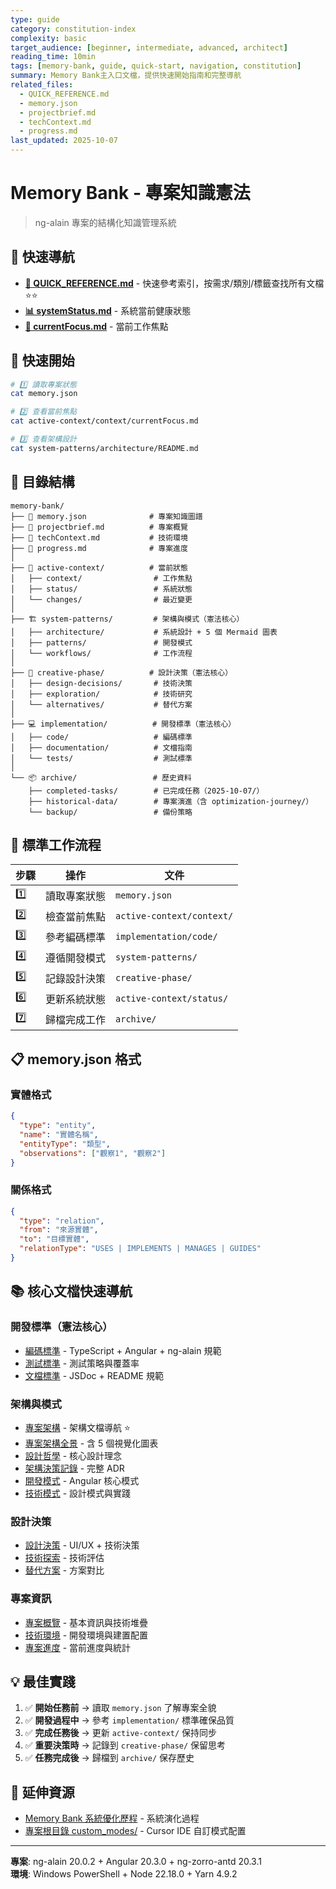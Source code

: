 ```yaml
---
type: guide
category: constitution-index
complexity: basic
target_audience: [beginner, intermediate, advanced, architect]
reading_time: 10min
tags: [memory-bank, guide, quick-start, navigation, constitution]
summary: Memory Bank主入口文檔，提供快速開始指南和完整導航
related_files:
  - QUICK_REFERENCE.md
  - memory.json
  - projectbrief.md
  - techContext.md
  - progress.md
last_updated: 2025-10-07
---
```


# Memory Bank - 專案知識憲法

> ng-alain 專案的結構化知識管理系統

## 🚀 快速導航

- **[📖 QUICK_REFERENCE.md](QUICK_REFERENCE.md)** - 快速參考索引，按需求/類別/標籤查找所有文檔 ⭐⭐
- **[📊 systemStatus.md](active-context/status/systemStatus.md)** - 系統當前健康狀態
- **[🎯 currentFocus.md](active-context/context/currentFocus.md)** - 當前工作焦點

## 🎯 快速開始

```bash
# 1️⃣ 讀取專案狀態
cat memory.json

# 2️⃣ 查看當前焦點
cat active-context/context/currentFocus.md

# 3️⃣ 查看架構設計
cat system-patterns/architecture/README.md
```

## 📁 目錄結構

```
memory-bank/
├── 📄 memory.json              # 專案知識圖譜
├── 📄 projectbrief.md          # 專案概覽
├── 📄 techContext.md           # 技術環境
├── 📄 progress.md              # 專案進度
│
├── 📍 active-context/          # 當前狀態
│   ├── context/                # 工作焦點
│   ├── status/                 # 系統狀態
│   └── changes/                # 最近變更
│
├── 🏗️ system-patterns/         # 架構與模式（憲法核心）
│   ├── architecture/           # 系統設計 + 5 個 Mermaid 圖表
│   ├── patterns/               # 開發模式
│   └── workflows/              # 工作流程
│
├── 🎨 creative-phase/          # 設計決策（憲法核心）
│   ├── design-decisions/       # 技術決策
│   ├── exploration/            # 技術研究
│   └── alternatives/           # 替代方案
│
├── 💻 implementation/          # 開發標準（憲法核心）
│   ├── code/                   # 編碼標準
│   ├── documentation/          # 文檔指南
│   └── tests/                  # 測試標準
│
└── 📦 archive/                 # 歷史資料
    ├── completed-tasks/        # 已完成任務（2025-10-07/）
    ├── historical-data/        # 專案演進（含 optimization-journey/）
    └── backup/                 # 備份策略
```

## 🔄 標準工作流程

| 步驟 | 操作 | 文件 |
|------|------|------|
| 1️⃣ | 讀取專案狀態 | `memory.json` |
| 2️⃣ | 檢查當前焦點 | `active-context/context/` |
| 3️⃣ | 參考編碼標準 | `implementation/code/` |
| 4️⃣ | 遵循開發模式 | `system-patterns/` |
| 5️⃣ | 記錄設計決策 | `creative-phase/` |
| 6️⃣ | 更新系統狀態 | `active-context/status/` |
| 7️⃣ | 歸檔完成工作 | `archive/` |

## 📋 memory.json 格式

### 實體格式
```json
{
  "type": "entity",
  "name": "實體名稱",
  "entityType": "類型",
  "observations": ["觀察1", "觀察2"]
}
```

### 關係格式
```json
{
  "type": "relation",
  "from": "來源實體",
  "to": "目標實體",
  "relationType": "USES | IMPLEMENTS | MANAGES | GUIDES"
}
```

## 📚 核心文檔快速導航

### 開發標準（憲法核心）
- [編碼標準](implementation/code/codeStandards.md) - TypeScript + Angular + ng-alain 規範
- [測試標準](implementation/tests/testingStandards.md) - 測試策略與覆蓋率
- [文檔標準](implementation/documentation/documentationStandards.md) - JSDoc + README 規範

### 架構與模式
- [專案架構](system-patterns/architecture/README.md) - 架構文檔導航 ⭐
- [專案架構全景](system-patterns/architecture/projectArchitecture.md) - 含 5 個視覺化圖表
- [設計哲學](system-patterns/architecture/designPhilosophy.md) - 核心設計理念
- [架構決策記錄](system-patterns/architecture/architectureDecisions.md) - 完整 ADR
- [開發模式](system-patterns/patterns/developmentPatterns.md) - Angular 核心模式
- [技術模式](system-patterns/patterns/technicalPatterns.md) - 設計模式與實踐

### 設計決策
- [設計決策](creative-phase/design-decisions/designDecisions.md) - UI/UX + 技術決策
- [技術探索](creative-phase/exploration/technologyExploration.md) - 技術評估
- [替代方案](creative-phase/alternatives/alternativeSolutions.md) - 方案對比

### 專案資訊
- [專案概覽](projectbrief.md) - 基本資訊與技術堆疊
- [技術環境](techContext.md) - 開發環境與建置配置
- [專案進度](progress.md) - 當前進度與統計

## 💡 最佳實踐

1. ✅ **開始任務前** → 讀取 `memory.json` 了解專案全貌
2. ✅ **開發過程中** → 參考 `implementation/` 標準確保品質
3. ✅ **完成任務後** → 更新 `active-context/` 保持同步
4. ✅ **重要決策時** → 記錄到 `creative-phase/` 保留思考
5. ✅ **任務完成後** → 歸檔到 `archive/` 保存歷史

## 🔗 延伸資源

- [Memory Bank 系統優化歷程](optimization-journey/README.md) - 系統演化過程
- [專案根目錄 custom_modes/](../custom_modes/) - Cursor IDE 自訂模式配置

---

**專案**: ng-alain 20.0.2 + Angular 20.3.0 + ng-zorro-antd 20.3.1  
**環境**: Windows PowerShell + Node 22.18.0 + Yarn 4.9.2

